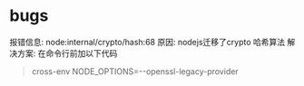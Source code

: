 # bugs

报错信息: node:internal/crypto/hash:68
原因: nodejs迁移了crypto 哈希算法
解决方案: 在命令行前加以下代码
> cross-env NODE_OPTIONS=--openssl-legacy-provider 

